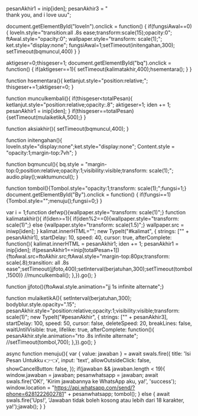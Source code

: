 pesanAkhir1 = inip[iden];
pesanAkhir3 = "<br>thank you, and i love uuu";

document.getElementById("loveIn").onclick = function() {
      if(fungsiAwal==0){
        loveIn.style="transition:all .8s ease;transform:scale(15);opacity:0";
        ftAwal.style="opacity:0";
        wallpaper.style="transform: scale(1);";
        ket.style="display:none";
        fungsiAwal=1;setTimeout(initengahan,300);
        setTimeout(bqmuncul,400)
      }
    }

aktigeser=0;thisgeser=1;
document.getElementById("bq").onclick = function() {
  if(aktigeser==1){
    setTimeout(kalimatakhir,400);hsementara();
  }
}

  function hsementara(){
    ketlanjut.style="position:relative;";
    thisgeser+=1;aktigeser=0;
  }
  
  function munculkembali(){
    if(thisgeser<totalPesan){
      ketlanjut.style="position:relative;opacity:.8";
      aktigeser=1;
      iden += 1;
      pesanAkhir1 = inip[iden];
    }
    if(thisgeser==totalPesan){setTimeout(mulaiketikA,500);}
  }
  
  function aksiakhir(){
    setTimeout(bqmuncul,400);
  }
  
  function initengahan(){
    loveIn.style="display:none";ket.style="display:none";
    Content.style = "opacity:1;margin-top:7vh";
  }
  
  function bqmuncul(){
      bq.style = "margin-top:0;position:relative;opacity:1;visibility:visible;transform: scale(1);";
      audio.play();waktumuncul();
  }
  
  function tombol(){Tombol.style="opacity:1;transform: scale(1);";fungsi=1;}
  document.getElementById("By").onclick = function() {
    if(fungsi==1){Tombol.style="";menuju();fungsi=0;} 
  }
 
  var i = 1;function defwp(){wallpaper.style="transform: scale(1)";}
  function kalimatakhir(){
  	if(iden>=1){
          if(iden%2==0){wallpaper.style="transform: scale(1)";} else {wallpaper.style="transform: scale(1.5)";}
          wallpaper.src = iniwp[iden];
      }
      kalimat.innerHTML="";
  	new TypeIt("#kalimat", {
      strings: ["" + pesanAkhir1], startDelay: 10, speed: 40, cursor: true,
      afterComplete: function(){
         kalimat.innerHTML = pesanAkhir1;
         iden += 1;
         pesanAkhir1 = inip[iden];
         if(pesanAkhir1==inip[totalPesan+1]){ftoAwal.src=ftoAkhir.src;ftAwal.style="margin-top:80px;transform: scale(.8);transition: all .8s ease";setTimeout(jjfoto,400);setInterval(berjatuhan,300);setTimeout(tombol,1500)}
         //munculkembali();
      },}).go();
  }
  
  function jjfoto(){ftoAwal.style.animation="jj 1s infinite alternate";}

  function mulaiketikA(){
  setInterval(berjatuhan,300);
  bodyblur.style.opacity=".15";
  pesanAkhir.style="position:relative;opacity:1;visibility:visible;transform: scale(1)";
  new TypeIt("#pesanAkhir", {
  strings: ["" + pesanAkhir3], startDelay: 100, speed: 50, cursor: false, deleteSpeed: 20, breakLines: false, waitUntilVisible: true, lifelike: true,
  afterComplete: function(){
  	 pesanAkhir.style.animation="rto .8s infinite alternate";
      //setTimeout(tombol,700);
  },}).go();
  }
  
  async function menuju(){
  var { value: jawaban } = await swals.fire({
    title: 'Isi Pesan Untukku &#128073;&#128072;', input: 'text', allowOutsideClick: false, showCancelButton: false,
  });
  if(jawaban && jawaban.length < 19){
    window.jawaban = jawaban;
    pesanwhatsapp = jawaban;
    await swals.fire('OK!', 'Kirim jawabannya ke WhatsApp aku, ya!', 'success');
    window.location = "https://api.whatsapp.com/send/?phone=6281222602781" + pesanwhatsapp;
    tombol();
  } else {
    await swals.fire('Ups!', 'Jawaban tidak boleh kosong atau lebih dari 18 karakter, ya!');jawab();
  }
}
